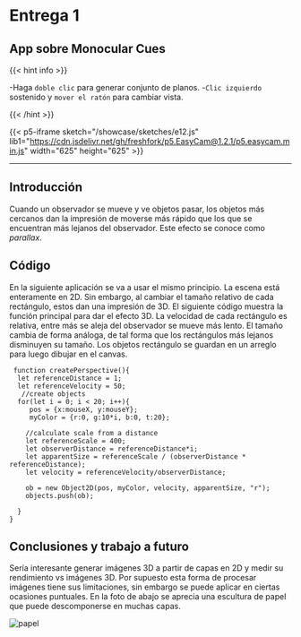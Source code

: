 # Entrega 1

## App sobre Monocular Cues
{{< hint info >}} 

-Haga `doble clic` para generar conjunto de planos.
-`Clic izquierdo` sostenido y `mover el ratón` para cambiar vista.


{{< /hint >}}

{{< p5-iframe sketch="/showcase/sketches/e12.js" lib1="https://cdn.jsdelivr.net/gh/freshfork/p5.EasyCam@1.2.1/p5.easycam.min.js" width="625" height="625" >}}

***
## Introducción

Cuando un observador se mueve y ve objetos pasar, los objetos más cercanos dan la impresión de moverse más rápido que los que se encuentran más lejanos del observador. Este efecto se conoce como *parallax*.

## Código

En la siguiente aplicación se va a usar el mismo principio. La escena está enteramente en 2D. Sin embargo, al cambiar el tamaño relativo de cada rectángulo, estos dan una impresión de 3D. El siguiente código muestra la función principal para dar el efecto 3D. La velocidad de cada rectángulo es relativa, entre más se aleja del observador se mueve más lento. El tamaño cambia de forma análoga, de tal forma que los rectángulos más lejanos disminuyen su tamaño. Los objetos rectángulo se guardan en un arreglo para luego dibujar en el canvas.

```tpl
 function createPerspective(){
  let referenceDistance = 1;
  let referenceVelocity = 50; 
   //create objects
  for(let i = 0; i < 20; i++){
     pos = {x:mouseX, y:mouseY};
     myColor = {r:0, g:10*i, b:0, t:20};
    
    //calculate scale from a distance
    let referenceScale = 400;
    let observerDistance = referenceDistance*i;
    let apparentSize = referenceScale / (observerDistance * referenceDistance);
    let velocity = referenceVelocity/observerDistance;
    
    ob = new Object2D(pos, myColor, velocity, apparentSize, "r");
    objects.push(ob);
  
  }
}
```





## Conclusiones y trabajo a futuro

Sería interesante generar imágenes 3D a partir de capas en 2D y medir su rendimiento vs imágenes 3D. Por supuesto esta forma de procesar imágenes tiene sus limitaciones, sin embargo se puede aplicar en ciertas ocasiones puntuales. En la foto de abajo se aprecia una escultura de papel que puede descomponerse en muchas capas.  


 ![papel](/showcase/sketches/p1.png)





